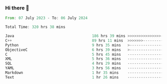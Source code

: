 ### Hi there 👋

<!--
**luoxuanzao/luoxuanzao** is a ✨ _special_ ✨ repository because its `README.md` (this file) appears on your GitHub profile.

Here are some ideas to get you started:

- 🔭 I’m currently working on ...
- 🌱 I’m currently learning ...
- 👯 I’m looking to collaborate on ...
- 🤔 I’m looking for help with ...
- 💬 Ask me about ...
- 📫 How to reach me: ...
- 😄 Pronouns: ...
- ⚡ Fun fact: ...
-->

<!--START_SECTION:waka-->

```rust
From: 07 July 2023 - To: 06 July 2024

Total Time: 320 hrs 38 mins

Java                                   186 hrs 39 mins >>>>>>>>>>>>>>>----------   58.15 %
C++                                    89 hrs 11 mins  >>>>>>>------------------   27.79 %
Python                                 9 hrs 35 mins   >------------------------   02.99 %
ObjectiveC                             6 hrs 39 mins   >------------------------   02.08 %
C                                      5 hrs 45 mins   -------------------------   01.79 %
XML                                    5 hrs 36 mins   -------------------------   01.75 %
SQL                                    4 hrs 29 mins   -------------------------   01.40 %
YAML                                   3 hrs 56 mins   -------------------------   01.23 %
Markdown                               1 hr 35 mins    -------------------------   00.50 %
Text                                   1 hr 26 mins    -------------------------   00.45 %
```

<!--END_SECTION:waka-->